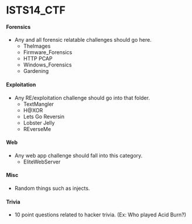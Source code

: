 # ISTS14_CTF

#### Forensics
* Any and all forensic relatable challenges should go here.
    * TheImages
    * Firmware_Forensics
    * HTTP PCAP
    * Windows_Forensics
    * Gardening

#### Exploitation
* Any RE/exploitation challenge should go into that folder.
    * TextMangler
    * H@XOR
    * Lets Go Reversin
    * Lobster Jelly
    * REverseMe

#### Web
* Any web app challenge should fall into this category.
    * EliteWebServer

#### Misc
* Random things such as injects.

#### Trivia
* 10 point questions related to hacker trivia. (Ex: Who played Acid Burn?)
